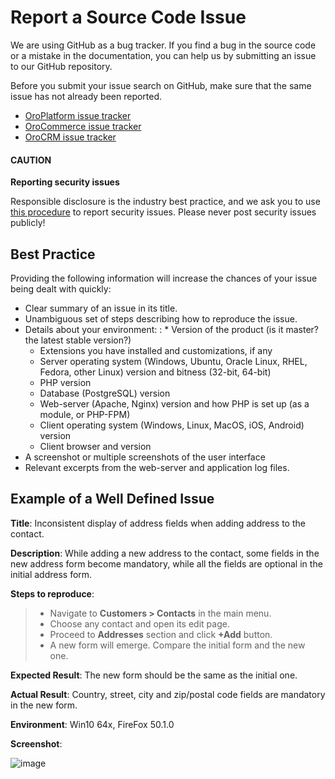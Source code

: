 <a id="doc-community-issue-report"></a>

# Report a Source Code Issue

We are using GitHub as a bug tracker. If you find a bug in the source code or a mistake in the documentation, you can help us by submitting an issue to our GitHub repository.

Before you submit your issue search on GitHub, make sure that the same issue has not already been reported.

* <a href="https://github.com/oroinc/platform/issues?q=" target="_blank">OroPlatform issue tracker</a>
* <a href="https://github.com/orocommerce/orocommerce/issues?q=" target="_blank">OroCommerce issue tracker</a>
* <a href="https://github.com/oroinc/crm/issues?q=" target="_blank">OroCRM issue tracker</a>

#### CAUTION
**Reporting security issues**

Responsible disclosure is the industry best practice, and we ask you to use [this procedure](security.md#reporting-security-issues) to report security issues. Please never post security issues publicly!

## Best Practice

Providing the following information will increase the chances of your issue being dealt with quickly:

* Clear summary of an issue in its title.
* Unambiguous set of steps describing how to reproduce the issue.
* Details about your environment:
  : * Version of the product (is it master? the latest stable version?)
    * Extensions you have installed and customizations, if any
    * Server operating system (Windows, Ubuntu, Oracle Linux, RHEL, Fedora, other Linux) version and bitness (32-bit, 64-bit)
    * PHP version
    * Database (PostgreSQL) version
    * Web-server (Apache, Nginx) version and how PHP is set up (as a module, or PHP-FPM)
    * Client operating system (Windows, Linux, MacOS, iOS, Android) version
    * Client browser and version
* A screenshot or multiple screenshots of the user interface
* Relevant excerpts from the web-server and application log files.

## Example of a Well Defined Issue

**Title**: Inconsistent display of address fields when adding address to the contact.

**Description**: While adding a new address to the contact, some fields in the new address form become mandatory, while all the fields are optional in the initial address form.

**Steps to reproduce**:

> - Navigate to **Customers > Contacts** in the main menu.
> - Choose any contact and open its edit page.
> - Proceed to **Addresses** section and click **+Add** button.
> - A new form will emerge. Compare the initial form and the new one.

**Expected Result**: The new form should be the same as the initial one.

**Actual Result**: Country, street, city and zip/postal code fields are mandatory in the new form.

**Environment**: Win10 64x, FireFox 50.1.0

**Screenshot**:

![image](img/community/contacts.jpg)
<!-- Frontend -->
